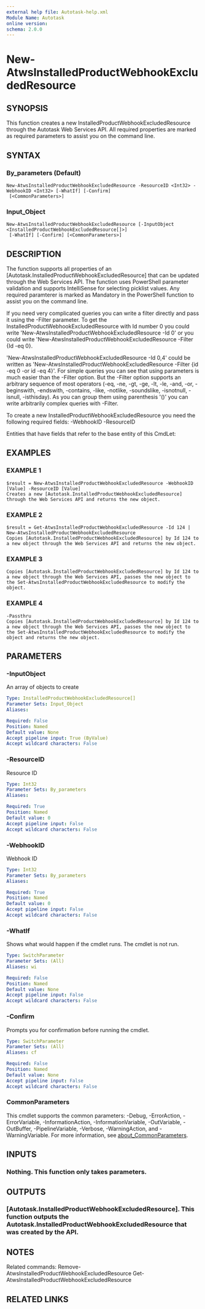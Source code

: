 ```yaml
---
external help file: Autotask-help.xml
Module Name: Autotask
online version:
schema: 2.0.0
---
```


# New-AtwsInstalledProductWebhookExcludedResource

## SYNOPSIS
This function creates a new InstalledProductWebhookExcludedResource through the Autotask Web Services API.
All required properties are marked as required parameters to assist you on the command line.

## SYNTAX

### By_parameters (Default)
```
New-AtwsInstalledProductWebhookExcludedResource -ResourceID <Int32> -WebhookID <Int32> [-WhatIf] [-Confirm]
 [<CommonParameters>]
```

### Input_Object
```
New-AtwsInstalledProductWebhookExcludedResource [-InputObject <InstalledProductWebhookExcludedResource[]>]
 [-WhatIf] [-Confirm] [<CommonParameters>]
```

## DESCRIPTION
The function supports all properties of an \[Autotask.InstalledProductWebhookExcludedResource\] that can be updated through the Web Services API.
The function uses PowerShell parameter validation  and supports IntelliSense for selecting picklist values.
Any required paramterer is marked as Mandatory in the PowerShell function to assist you on the command line.

If you need very complicated queries you can write a filter directly and pass it using the -Filter parameter.
To get the InstalledProductWebhookExcludedResource with Id number 0 you could write 'New-AtwsInstalledProductWebhookExcludedResource -Id 0' or you could write 'New-AtwsInstalledProductWebhookExcludedResource -Filter {Id -eq 0}.

'New-AtwsInstalledProductWebhookExcludedResource -Id 0,4' could be written as 'New-AtwsInstalledProductWebhookExcludedResource -Filter {id -eq 0 -or id -eq 4}'.
For simple queries you can see that using parameters is much easier than the -Filter option.
But the -Filter option supports an arbitrary sequence of most operators (-eq, -ne, -gt, -ge, -lt, -le, -and, -or, -beginswith, -endswith, -contains, -like, -notlike, -soundslike, -isnotnull, -isnull, -isthisday).
As you can group them using parenthesis '()' you can write arbitrarily complex queries with -Filter. 

To create a new InstalledProductWebhookExcludedResource you need the following required fields:
 -WebhookID
 -ResourceID

Entities that have fields that refer to the base entity of this CmdLet:

## EXAMPLES

### EXAMPLE 1
```
$result = New-AtwsInstalledProductWebhookExcludedResource -WebhookID [Value] -ResourceID [Value]
Creates a new [Autotask.InstalledProductWebhookExcludedResource] through the Web Services API and returns the new object.
```

### EXAMPLE 2
```
$result = Get-AtwsInstalledProductWebhookExcludedResource -Id 124 | New-AtwsInstalledProductWebhookExcludedResource 
Copies [Autotask.InstalledProductWebhookExcludedResource] by Id 124 to a new object through the Web Services API and returns the new object.
```

### EXAMPLE 3
```
Copies [Autotask.InstalledProductWebhookExcludedResource] by Id 124 to a new object through the Web Services API, passes the new object to the Set-AtwsInstalledProductWebhookExcludedResource to modify the object.
```

### EXAMPLE 4
```
-Passthru
Copies [Autotask.InstalledProductWebhookExcludedResource] by Id 124 to a new object through the Web Services API, passes the new object to the Set-AtwsInstalledProductWebhookExcludedResource to modify the object and returns the new object.
```

## PARAMETERS

### -InputObject
An array of objects to create

```yaml
Type: InstalledProductWebhookExcludedResource[]
Parameter Sets: Input_Object
Aliases:

Required: False
Position: Named
Default value: None
Accept pipeline input: True (ByValue)
Accept wildcard characters: False
```

### -ResourceID
Resource ID

```yaml
Type: Int32
Parameter Sets: By_parameters
Aliases:

Required: True
Position: Named
Default value: 0
Accept pipeline input: False
Accept wildcard characters: False
```

### -WebhookID
Webhook ID

```yaml
Type: Int32
Parameter Sets: By_parameters
Aliases:

Required: True
Position: Named
Default value: 0
Accept pipeline input: False
Accept wildcard characters: False
```

### -WhatIf
Shows what would happen if the cmdlet runs.
The cmdlet is not run.

```yaml
Type: SwitchParameter
Parameter Sets: (All)
Aliases: wi

Required: False
Position: Named
Default value: None
Accept pipeline input: False
Accept wildcard characters: False
```

### -Confirm
Prompts you for confirmation before running the cmdlet.

```yaml
Type: SwitchParameter
Parameter Sets: (All)
Aliases: cf

Required: False
Position: Named
Default value: None
Accept pipeline input: False
Accept wildcard characters: False
```

### CommonParameters
This cmdlet supports the common parameters: -Debug, -ErrorAction, -ErrorVariable, -InformationAction, -InformationVariable, -OutVariable, -OutBuffer, -PipelineVariable, -Verbose, -WarningAction, and -WarningVariable. For more information, see [about_CommonParameters](http://go.microsoft.com/fwlink/?LinkID=113216).

## INPUTS

### Nothing. This function only takes parameters.
## OUTPUTS

### [Autotask.InstalledProductWebhookExcludedResource]. This function outputs the Autotask.InstalledProductWebhookExcludedResource that was created by the API.
## NOTES
Related commands:
Remove-AtwsInstalledProductWebhookExcludedResource
 Get-AtwsInstalledProductWebhookExcludedResource

## RELATED LINKS
